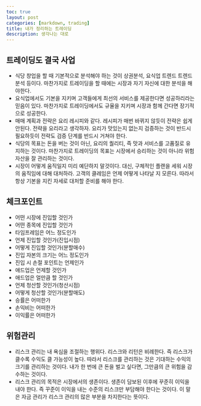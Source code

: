 ```yaml
---
toc: true
layout: post
categories: [markdown, trading]
title: 내가 정리하는 트레이딩
description: 생각나는 대로
---
```


## 트레이딩도 결국 사업
- 식당 창업을 할 때 기본적으로 분석해야 하는 것이 상권분석, 요식업 트렌드 트렌드 분석 등이다. 마찬가지로 트레이딩을 할 때에는 시장과 자기 자신에 대한 분석을 해야한다. 
- 요식업에서도 기본을 지키며 고객들에게 최선의 서비스를 제공한다면 성공하리라는 믿음이 있다. 마찬가지로 트레이딩에서도 규율을 지키며 시장과 함께 간다면 장기적으로 성공한다. 
- 매매 계획과 전략은 요리 레시피와 같다. 레시피가 매번 바뀌지 않듯이 전략은 쉽게 안된다. 전략을 요리라고 생각하자. 요리가 맛있는지 없는지 검증하는 것이 반드시 필요하듯이 전략도 검증 단계를 반드시 거쳐야 한다. 
- 식당의 목표는 돈을 버는 것이 아닌, 요리의 퀄리티, 즉 맛과 서비스를 고품질로 유지하는 것이다. 마찬가지로 트레이딩의 목표는 시장에서 승리하는 것이 아니라 위험자산을 잘 관리하는 것이다. 
- 시장이 어떻게 움직일지 미리 예단하지 말것이다. 대신, 구체적인 플랜을 세워 시장의 움직임에 대해 대처하라. 고객의 클레임은 언제 어떻게 나타날 지 모른다. 따라서 항상 기본을 지킨 자세로 대처할 준비를 해야 한다. 

## 체크포인트
- 어떤 시장에 진입할 것인가
- 어떤 종목에 진입할 것인가
- 타임프레임은 어느 정도인가
- 언제 진입할 것인가(진입시점)
- 어떻게 진입할 것인가(분할매수)
- 진입 자본의 크기는 어느 정도인가
- 진입 시 손절 포인트는 언제인가
- 애드업은 언제할 것인가
- 애드업은 얼만큼 할 것인가
- 언제 청산할 것인가(청산시점)
- 어떻게 청산할 것인가(분할매도) 
- 승률은 어떠한가
- 손익비는 어떠한가
- 이익률은 어떠한가

## 위험관리
- 리스크 관리는 내 욕심을 조절하는 행위다. 리스크와 리턴은 비례한다. 즉 리스크가 클수록 수익도 클 가능성이 높다. 따라서 리스크를 관리하는 것은 기대하는 수익의 크기를 관리하는 것이다. 내가 한 번에 큰 돈을 벌고 싶다면, 그만큼의 큰 위험을 감수하는 것이다. 
- 리스크 관리의 목적은 시장에서의 생존이다. 생존이 담보된 이후에 꾸준히 이익을 내야 한다. 즉 꾸준이 이익을 내는 수준의 리스크만 부담해야 한다는 것이다. 이 말은 자금 관리가 리스크 관리의 많은 부분을 차지한다는 뜻이다. 
